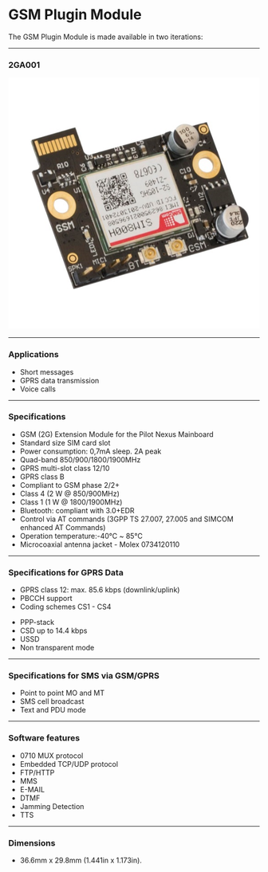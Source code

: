 # GSM Plugin Module

The GSM Plugin Module is made available in two iterations:

---

### 2GA001

![alt text](/images/GSM/2GA001.png "GSM module")


---


### Applications

* Short messages
* GPRS data transmission
* Voice calls


---


### Specifications

* GSM (2G) Extension Module for the Pilot Nexus Mainboard
* Standard size SIM card slot
* Power consumption: 0,7mA sleep. 2A peak
* Quad-band 850/900/1800/1900MHz
* GPRS multi-slot class 12/10
* GPRS class B
* Compliant to GSM phase 2/2+
* Class 4 (2 W @ 850/900MHz)
* Class 1 (1 W @ 1800/1900MHz)
* Bluetooth: compliant with 3.0+EDR
* Control via AT commands (3GPP TS 27.007, 27.005 and SIMCOM enhanced AT Commands)
* Operation temperature:-40℃ ~ 85℃
* Microcoaxial antenna jacket - Molex 0734120110


---


### Specifications for GPRS Data

* GPRS class 12: max. 85.6 kbps (downlink/uplink)
* PBCCH support
* Coding schemes CS1 - CS4
- PPP-stack
- CSD up to 14.4 kbps
- USSD
- Non transparent mode

---


### Specifications for SMS via GSM/GPRS

- Point to point MO and MT
- SMS cell broadcast
- Text and PDU mode


---


### Software features

- 0710 MUX protocol
- Embedded TCP/UDP protocol
- FTP/HTTP
- MMS
- E-MAIL
- DTMF
- Jamming Detection
- TTS

---


### Dimensions

* 36.6mm x 29.8mm (1.441in x 1.173in).